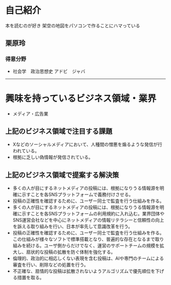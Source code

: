 # 自己紹介
本を読むのが好き
架空の地図をパソコンで作ることにハマっている
## 栗原玲

### 得意分野

- 社会学　政治思想史 アドビ　ジャバ
 
***

# 興味を持っているビジネス領域・業界

- メディア・広告業

## 上記のビジネス領域で注目する課題
- Xなどのソーシャルメディアにおいて、人種間の憎悪を煽るような発信が行われている。
- 根拠に乏しい偽情報が発信されている。

## 上記のビジネス領域で提案する解決策
- 多くの人が目にするネットメディアの投稿には、根拠になりうる情報源を明確に示すことを各SNSプラットフォームで義務付けさせる。
- 投稿の正確性を確認するために、ユーザー同士で監査を行う仕組みを作る。
- 多くの人が目にするネットメディアの投稿には、根拠になりうる情報源を明確に示すことを各SNSプラットフォームの利用規約に入れ込む。業界団体やSNS運営会社などを中心にネットメディアの情報リテラシーと信頼性の向上を訴える取り組みを行い、日本が率先して意識改革を行う。
- 投稿の正確性を確認するために、ユーザー同士で監査を行う仕組みを作る。この仕組みが様々なソフトで標準搭載となり、普遍的な存在となるまで取り組みを続ける。ユーザ側からだけでなく、運営のサポートチームの規模を拡大し、扇状的な投稿の拡散を防ぐ体制を強化する。
- 倫理的、政治的に相応しくない表現を含む投稿は、AIや専門のチームによる審査を行い、削除などの処置を行う。
- 不正確な、扇情的な投稿は拡散されないようアルゴリズムで優先順位を下げる措置を取る。